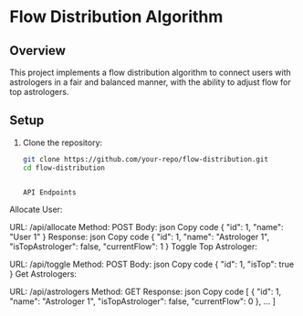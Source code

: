 # Flow Distribution Algorithm

## Overview
This project implements a flow distribution algorithm to connect users with astrologers in a fair and balanced manner, with the ability to adjust flow for top astrologers.

## Setup

1. Clone the repository:
   ```bash
   git clone https://github.com/your-repo/flow-distribution.git
   cd flow-distribution


   API Endpoints
Allocate User:

URL: /api/allocate
Method: POST
Body:
json
Copy code
{
  "id": 1,
  "name": "User 1"
}
Response:
json
Copy code
{
  "id": 1,
  "name": "Astrologer 1",
  "isTopAstrologer": false,
  "currentFlow": 1
}
Toggle Top Astrologer:

URL: /api/toggle
Method: POST
Body:
json
Copy code
{
  "id": 1,
  "isTop": true
}
Get Astrologers:

URL: /api/astrologers
Method: GET
Response:
json
Copy code
[
  {
    "id": 1,
    "name": "Astrologer 1",
    "isTopAstrologer": false,
    "currentFlow": 0
  },
  ...
]
